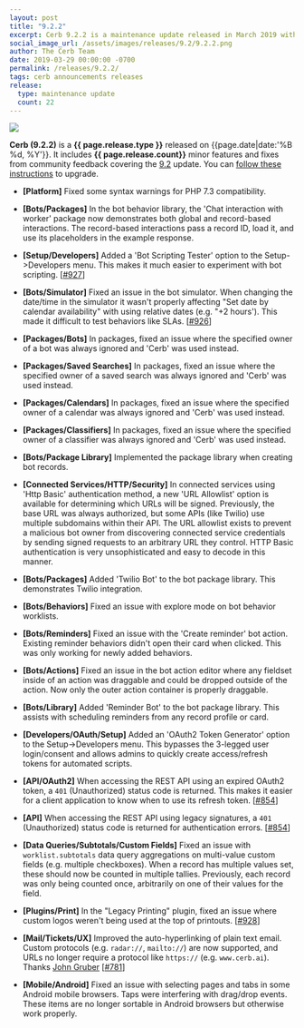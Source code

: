 ```yaml
---
layout: post
title: "9.2.2"
excerpt: Cerb 9.2.2 is a maintenance update released in March 2019 with 22 minor features and fixes from community feedback.
social_image_url: /assets/images/releases/9.2/9.2.2.png
author: The Cerb Team
date: 2019-03-29 00:00:00 -0700
permalink: /releases/9.2.2/
tags: cerb announcements releases
release:
  type: maintenance update
  count: 22
---
```


<div class="cerb-screenshot">
<img src="{{page.social_image_url}}" class="screenshot" style="max-width:500px;">
</div>

**Cerb (9.2.2)** is a **{{ page.release.type }}** released on {{page.date|date:'%B %d, %Y'}}. It includes **{{ page.release.count}}** minor features and fixes from community feedback covering the [9.2](/releases/9.2/) update.  You can [follow these instructions](/docs/upgrading/) to upgrade.

* **[Platform]** Fixed some syntax warnings for PHP 7.3 compatibility.

* **[Bots/Packages]** In the bot behavior library, the 'Chat interaction with worker' package now demonstrates both global and record-based interactions. The record-based interactions pass a record ID, load it, and use its placeholders in the example response.

* **[Setup/Developers]** Added a 'Bot Scripting Tester' option to the Setup->Developers menu. This makes it much easier to experiment with bot scripting. [[#927](https://github.com/jstanden/cerb/issues/927)]

* **[Bots/Simulator]** Fixed an issue in the bot simulator. When changing the date/time in the simulator it wasn't properly affecting "Set date by calendar availability" with using relative dates (e.g. "+2 hours'). This made it difficult to test behaviors like SLAs. [[#926](https://github.com/jstanden/cerb/issues/926)]

* **[Packages/Bots]** In packages, fixed an issue where the specified owner of a bot was always ignored and 'Cerb' was used instead.

* **[Packages/Saved Searches]** In packages, fixed an issue where the specified owner of a saved search was always ignored and 'Cerb' was used instead.

* **[Packages/Calendars]** In packages, fixed an issue where the specified owner of a calendar was always ignored and 'Cerb' was used instead.

* **[Packages/Classifiers]** In packages, fixed an issue where the specified owner of a classifier was always ignored and 'Cerb' was used instead.

* **[Bots/Package Library]** Implemented the package library when creating bot records.

* **[Connected Services/HTTP/Security]** In connected services using 'Http Basic' authentication method, a new 'URL Allowlist' option is available for determining which URLs will be signed. Previously, the base URL was always authorized, but some APIs (like Twilio) use multiple subdomains within their API. The URL allowlist exists to prevent a malicious bot owner from discovering connected service credentials by sending signed requests to an arbitrary URL they control. HTTP Basic authentication is very unsophisticated and easy to decode in this manner.

* **[Bots/Packages]** Added 'Twilio Bot' to the bot package library. This demonstrates Twilio integration.

* **[Bots/Behaviors]** Fixed an issue with explore mode on bot behavior worklists.

* **[Bots/Reminders]** Fixed an issue with the 'Create reminder' bot action. Existing reminder behaviors didn't open their card when clicked. This was only working for newly added behaviors.

* **[Bots/Actions]** Fixed an issue in the bot action editor where any fieldset inside of an action was draggable and could be dropped outside of the action. Now only the outer action container is properly draggable.

* **[Bots/Library]** Added 'Reminder Bot' to the bot package library. This assists with scheduling reminders from any record profile or card.

* **[Developers/OAuth/Setup]** Added an 'OAuth2 Token Generator' option to the Setup->Developers menu. This bypasses the 3-legged user login/consent and allows admins to quickly create access/refresh tokens for automated scripts.

* **[API/OAuth2]** When accessing the REST API using an expired OAuth2 token, a `401` (Unauthorized) status code is returned. This makes it easier for a client application to know when to use its refresh token. [[#854](https://github.com/jstanden/cerb/issues/854)]

* **[API]** When accessing the REST API using legacy signatures, a `401` (Unauthorized) status code is returned for authentication errors. [[#854](https://github.com/jstanden/cerb/issues/854)]

* **[Data Queries/Subtotals/Custom Fields]** Fixed an issue with `worklist.subtotals` data query aggregations on multi-value custom fields (e.g. multiple checkboxes). When a record has multiple values set, these should now be counted in multiple tallies. Previously, each record was only being counted once, arbitrarily on one of their values for the field.

* **[Plugins/Print]** In the "Legacy Printing" plugin, fixed an issue where custom logos weren't being used at the top of printouts. [[#928](https://github.com/jstanden/cerb/issues/928)]

* **[Mail/Tickets/UX]** Improved the auto-hyperlinking of plain text email. Custom protocols (e.g. `radar://`, `mailto://`) are now supported, and URLs no longer require a protocol like `https://` (e.g. `www.cerb.ai`). Thanks [John Gruber](https://daringfireball.net/2010/07/improved_regex_for_matching_urls) [[#781](https://github.com/jstanden/cerb/issues/781)]

* **[Mobile/Android]** Fixed an issue with selecting pages and tabs in some Android mobile browsers. Taps were interfering with drag/drop events. These items are no longer sortable in Android browsers but otherwise work properly.

